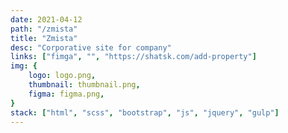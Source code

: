 ```yaml
---
date: 2021-04-12
path: "/zmista"
title: "Zmista"
desc: "Corporative site for company"
links: ["fimga", "", "https://shatsk.com/add-property"]
img: {
	logo: logo.png,
	thumbnail: thumbnail.png,
	figma: figma.png,
}
stack: ["html", "scss", "bootstrap", "js", "jquery", "gulp"]
---
```

